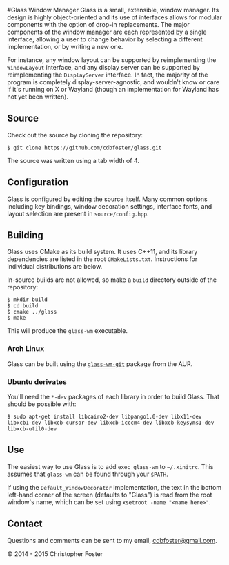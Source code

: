 #Glass Window Manager
Glass is a small, extensible, window manager.  Its design is highly object-oriented and its use of interfaces allows for modular components with the option of drop-in replacements.  The major components of the window manager are each represented by a single interface, allowing a user to change behavior by selecting a different implementation, or by writing a new one.

For instance, any window layout can be supported by reimplementing the `WindowLayout` interface, and any display server can be supported by reimplementing the `DisplayServer` interface.  In fact, the majority of the program is completely display-server-agnostic, and wouldn't know or care if it's running on X or Wayland (though an implementation for Wayland has not yet been written).

## Source
Check out the source by cloning the repository:

    $ git clone https://github.com/cdbfoster/glass.git

The source was written using a tab width of 4.

## Configuration
Glass is configured by editing the source itself.  Many common options including key bindings, window decoration settings, interface fonts, and layout selection are present in `source/config.hpp`.

## Building
Glass uses CMake as its build system.  It uses C++11, and its library dependencies are listed in the root `CMakeLists.txt`.  Instructions for individual distributions are below.

In-source builds are not allowed, so make a `build` directory outside of the repository:

    $ mkdir build
    $ cd build
    $ cmake ../glass
    $ make

This will produce the `glass-wm` executable.

### Arch Linux
Glass can be built using the [`glass-wm-git`](https://aur.archlinux.org/packages/glass-wm-git/) package from the AUR.

### Ubuntu derivates
You'll need the `*-dev` packages of each library in order to build Glass.  That should be possible with:

    $ sudo apt-get install libcairo2-dev libpango1.0-dev libx11-dev libxcb1-dev libxcb-cursor-dev libxcb-icccm4-dev libxcb-keysyms1-dev libxcb-util0-dev

## Use
The easiest way to use Glass is to add `exec glass-wm` to `~/.xinitrc`.  This assumes that `glass-wm` can be found through your `$PATH`.

If using the `Default_WindowDecorator` implementation, the text in the bottom left-hand corner of the screen (defaults to "Glass") is read from the root window's name, which can be set using `xsetroot -name "<name here>"`.

## Contact
Questions and comments can be sent to my email, cdbfoster@gmail.com.

© 2014 - 2015 Christopher Foster
